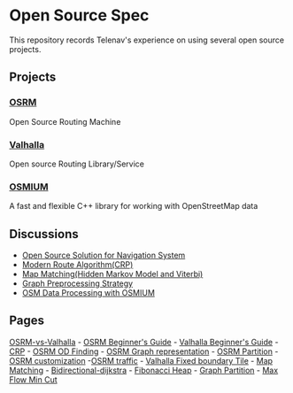 # Open Source Spec

This repository records Telenav's experience on using several open source projects.

## Projects

### [OSRM](./osrm/README.md)
Open Source Routing Machine

### [Valhalla](./valhalla/README.md)
Open source Routing Library/Service

### [OSMIUM](./osmium/README.md)
 A fast and flexible C++ library for working with OpenStreetMap data

## Discussions
- [Open Source Solution for Navigation System](https://github.com/Telenav/open-source-spec/blob/master/routing_basic/resource/presentations/20190410_open_source_solution_for_Navigation.pptx)
- [Modern Route Algorithm(CRP)](./routing_basic/resource/presentations/modern_routing_alg_09242018_reduced_size.pptx)
- [Map Matching(Hidden Markov Model and Viterbi)](./valhalla/resource/presentations/valhalla_mm_11202018.pptx)
- [Graph Preprocessing Strategy](./routing_basic/resource/presentations/route_preprocessing_overview_11302017.pptx)
- [OSM Data Processing with OSMIUM](./osmium/resource/slides/osmium_20181201.pptx)


## Pages
[OSRM-vs-Valhalla](./osrm/doc/osrm-vs-valhalla.md) - [OSRM Beginner's Guide](./osrm/doc/GettingStart.md) - [Valhalla Beginner's Guide](./valhalla/doc/valhalla-gettingstart.md) - [CRP](./routing_basic/doc/crp.md) - [OSRM OD Finding](./osrm/doc/od_in_osrm.md) - [OSRM Graph representation](./osrm/doc/understanding_osrm_graph_representation.md) - [OSRM Partition](./osrm/doc/osrm_partition.md) - [OSRM customization](./osrm/doc/osrm_customization.md) -[OSRM traffic](./osrm/doc/osrm_traffic_update.md) - [Valhalla Fixed boundary Tile](./valhalla/doc/valhalla-tile-general.md) - [Map Matching](./valhalla/doc/valhalla-mapmatching.md) - [Bidirectional-dijkstra](./osrm/doc/bidirectional_dijkstra_in_osrm.md) - [Fibonacci Heap](./osrm/doc/queryheap_in_osrm.md) - [Graph Partition](./routing_basic/doc/graph_partition.md) - [Max Flow Min Cut](./routing_basic/doc/max_flow_min_cut.md) 


